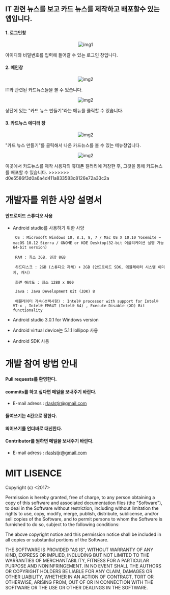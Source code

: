 ## IT 관련 뉴스를 보고 카드 뉴스를 제작하고 배포할수 있는 앱입니다.

#### 1. 로그인창
<p align="center">
<img src="img/KakaoTalk_20171106_200421213.png" alt="img1">
<p/>
아이디와 비밀번호를 입력해 들어갈 수 있는 로그인 창입니다.

#### 2. 메인창 

<p align="center">
<img src="img/KakaoTalk_20171106_200426249.png" alt="img2">
<p/>
IT와 관련된 카드뉴스들을 볼 수 있습니다.

<p align="center">
<img src="img/KakaoTalk_20171106_200431288.png" alt="img2">
<p/>
상단에 있는 "카드 뉴스 만들기"라는 메뉴를 클릭할 수 있습니다.

#### 3. 카드뉴스 에디터 창

<p align="center">
<img src="img/KakaoTalk_20171106_200435019.png" alt="img2">
<p/>
"카드 뉴스 만들기"를 클릭해서 나온 카드뉴스를 볼 수 있는 메뉴창입니다.

<p align="center">
<img src="img/KakaoTalk_20171106_200442380.png" alt="img2">
<p/>
이곳에서 카드뉴스를 제작 사용자의 휴대폰 갤러리에 저장한 후, 그것을 통해 카드뉴스를 배포할 수 있습니다.
>>>>>>> d0e5586f3d0a6a4d411a833583c8126e72a33c2a



개발자를 위한 사양 설명서
=======================

#### 안드로이드 스튜디오 사용
    
  * Android studio를 사용하기 위한 사양
  
  
  
         OS : Microsoft Windows 10, 8.1, 8, 7 / Mac OS X 10.10 Yosemite ~ macOS 10.12 Sierra / GNOME or KDE Desktop(32-bit 어플리케이션 실행 가능 64-bit version)
      
         RAM : 최소 3GB, 권장 8GB
      
         하드디스크 : 2GB (스튜디오 자체) + 2GB (안드로이드 SDK, 에뮬레이터 시스템 이미지, 캐시)
      
         화면 해상도 : 최소 1280 x 800
      
         Java : Java Development Kit (JDK) 8
      
         에뮬레이터 가속(선택사항) : Intel® processor with support for Intel® VT-x , Intel® EM64T (Intel® 64) , Execute Disable (XD) Bit functionality
   
   * Android studio 3.0.1 for Windows version
  
   * Android virtual device는 5.1.1 lollipop 사용
   
   * Android SDK 사용

개발 참여 방법 안내
=======================

#### Pull requests를 환영한다.

#### commits를 하고 싶다면 메일을 보내주기 바란다.

  * E-mail adress : rlaslstjr@gmail.com
  
#### 들여쓰기는 4칸으로 정한다.

#### 띄어쓰기를 언더바로 대신한다.

#### Contributor를 원하면 메일을 보내주기 바란다.

  * E-mail adress : rlaslstjr@gmail.com
  
MIT LISENCE 
=======================
Copyright (c) <2017> <purple-10>


Permission is hereby granted, free of charge, to any person
obtaining a copy of this software and associated documentation
files (the "Software"), to deal in the Software without
restriction, including without limitation the rights to use,
copy, modify, merge, publish, distribute, sublicense, and/or sell
copies of the Software, and to permit persons to whom the
Software is furnished to do so, subject to the following
conditions:


The above copyright notice and this permission notice shall be
included in all copies or substantial portions of the Software.


THE SOFTWARE IS PROVIDED "AS IS", WITHOUT WARRANTY OF ANY KIND,
EXPRESS OR IMPLIED, INCLUDING BUT NOT LIMITED TO THE WARRANTIES
OF MERCHANTABILITY, FITNESS FOR A PARTICULAR PURPOSE AND
NONINFRINGEMENT. IN NO EVENT SHALL THE AUTHORS OR COPYRIGHT
HOLDERS BE LIABLE FOR ANY CLAIM, DAMAGES OR OTHER LIABILITY,
WHETHER IN AN ACTION OF CONTRACT, TORT OR OTHERWISE, ARISING
FROM, OUT OF OR IN CONNECTION WITH THE SOFTWARE OR THE USE OR
OTHER DEALINGS IN THE SOFTWARE.

